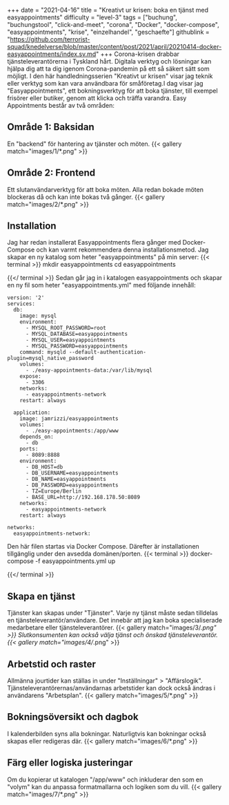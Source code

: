 +++
date = "2021-04-16"
title = "Kreativt ur krisen: boka en tjänst med easyappointments"
difficulty = "level-3"
tags = ["buchung", "buchungstool", "click-and-meet", "corona", "Docker", "docker-compose", "easyappointments", "krise", "einzelhandel", "geschaefte"]
githublink = "https://github.com/terrorist-squad/knedelverse/blob/master/content/post/2021/april/20210414-docker-easyappointments/index.sv.md"
+++
Corona-krisen drabbar tjänsteleverantörerna i Tyskland hårt. Digitala verktyg och lösningar kan hjälpa dig att ta dig igenom Corona-pandemin på ett så säkert sätt som möjligt. I den här handledningsserien "Kreativt ur krisen" visar jag teknik eller verktyg som kan vara användbara för småföretag.I dag visar jag "Easyappointments", ett bokningsverktyg för att boka tjänster, till exempel frisörer eller butiker, genom att klicka och träffa varandra. Easy Appointments består av två områden:
## Område 1: Baksidan
En "backend" för hantering av tjänster och möten.
{{< gallery match="images/1/*.png" >}}

## Område 2: Frontend
Ett slutanvändarverktyg för att boka möten. Alla redan bokade möten blockeras då och kan inte bokas två gånger.
{{< gallery match="images/2/*.png" >}}

## Installation
Jag har redan installerat Easyappointments flera gånger med Docker-Compose och kan varmt rekommendera denna installationsmetod. Jag skapar en ny katalog som heter "easyappointments" på min server:
{{< terminal >}}
mkdir easyappointments
cd easyappointments

{{</ terminal >}}
Sedan går jag in i katalogen easyappointments och skapar en ny fil som heter "easyappointments.yml" med följande innehåll:
```
version: '2'
services:
  db:
    image: mysql
    environment:
      - MYSQL_ROOT_PASSWORD=root
      - MYSQL_DATABASE=easyappointments
      - MYSQL_USER=easyappointments
      - MYSQL_PASSWORD=easyappointments
    command: mysqld --default-authentication-plugin=mysql_native_password
    volumes:
      - ./easy-appointments-data:/var/lib/mysql
    expose:
      - 3306
    networks:
      - easyappointments-network
    restart: always

  application:
    image: jamrizzi/easyappointments
    volumes:
      - ./easy-appointments:/app/www
    depends_on:
      - db
    ports:
      - 8089:8888
    environment:
      - DB_HOST=db
      - DB_USERNAME=easyappointments
      - DB_NAME=easyappointments
      - DB_PASSWORD=easyappointments
      - TZ=Europe/Berlin
      - BASE_URL=http://192.168.178.50:8089 
    networks:
      - easyappointments-network
    restart: always

networks:
  easyappointments-network:

```
Den här filen startas via Docker Compose. Därefter är installationen tillgänglig under den avsedda domänen/porten.
{{< terminal >}}
docker-compose -f easyappointments.yml up

{{</ terminal >}}

## Skapa en tjänst
Tjänster kan skapas under "Tjänster". Varje ny tjänst måste sedan tilldelas en tjänsteleverantör/användare. Det innebär att jag kan boka specialiserade medarbetare eller tjänsteleverantörer.
{{< gallery match="images/3/*.png" >}}
Slutkonsumenten kan också välja tjänst och önskad tjänsteleverantör.
{{< gallery match="images/4/*.png" >}}

## Arbetstid och raster
Allmänna jourtider kan ställas in under "Inställningar" > "Affärslogik". Tjänsteleverantörernas/användarnas arbetstider kan dock också ändras i användarens "Arbetsplan".
{{< gallery match="images/5/*.png" >}}

## Bokningsöversikt och dagbok
I kalenderbilden syns alla bokningar. Naturligtvis kan bokningar också skapas eller redigeras där.
{{< gallery match="images/6/*.png" >}}

## Färg eller logiska justeringar
Om du kopierar ut katalogen "/app/www" och inkluderar den som en "volym" kan du anpassa formatmallarna och logiken som du vill.
{{< gallery match="images/7/*.png" >}}